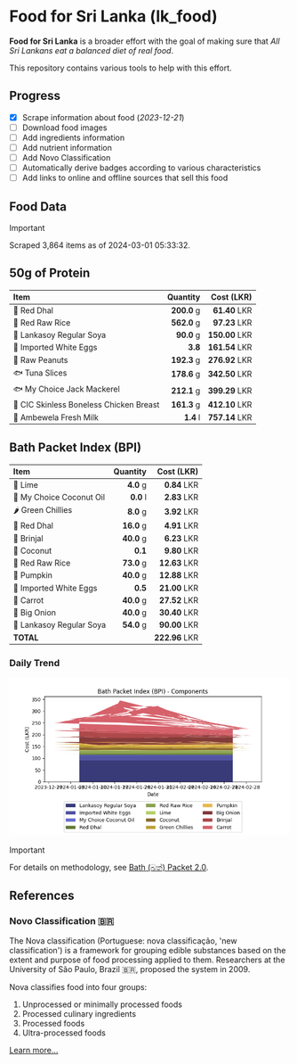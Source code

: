 # Food for Sri Lanka (lk_food)

**Food for Sri Lanka** is a broader effort with the goal of making sure that *All Sri Lankans eat a balanced diet of real food*.

This repository contains various tools to help with this effort.

## Progress

* [X] Scrape information about food (*2023-12-21*)
* [ ] Download food images
* [ ] Add ingredients information
* [ ] Add nutrient information
* [ ] Add Novo Classification
* [ ] Automatically derive badges according to various characteristics
* [ ] Add links to online and offline sources that sell this food

## Food Data

> [!IMPORTANT]
> Scraped 3,864 items as of 2024-03-01 05:33:32.

## 50g of Protein

<div id="table_protein">

Item | Quantity | Cost (LKR)
:--- | ---: | ---:
🍲 Red Dhal | **200.0** g | **61.40** LKR
🍚 Red Raw Rice | **562.0** g | **97.23** LKR
🍲 Lankasoy Regular Soya | **90.0** g | **150.00** LKR
🥚 Imported White Eggs | **3.8**  | **161.54** LKR
🥜 Raw Peanuts | **192.3** g | **276.92** LKR
🐟 Tuna Slices | **178.6** g | **342.50** LKR
🐟 My Choice Jack Mackerel | **212.1** g | **399.29** LKR
🍗 CIC Skinless Boneless Chicken Breast | **161.3** g | **412.10** LKR
🥛 Ambewela Fresh Milk | **1.4** l | **757.14** LKR

</div>

## Bath Packet Index (BPI)

<div id="table_bp">

Item | Quantity | Cost (LKR)
:--- | ---: | ---:
🍋 Lime | **4.0** g | **0.84** LKR
🥥 My Choice Coconut Oil | **0.0** l | **2.83** LKR
🌶️ Green Chillies | **8.0** g | **3.92** LKR
🍲 Red Dhal | **16.0** g | **4.91** LKR
🍆 Brinjal | **40.0** g | **6.23** LKR
🥥 Coconut | **0.1**  | **9.80** LKR
🍚 Red Raw Rice | **73.0** g | **12.63** LKR
🎃 Pumpkin | **40.0** g | **12.88** LKR
🥚 Imported White Eggs | **0.5**  | **21.00** LKR
🥕 Carrot | **40.0** g | **27.52** LKR
🧅 Big Onion | **40.0** g | **30.40** LKR
🍲 Lankasoy Regular Soya | **54.0** g | **90.00** LKR
**TOTAL** |   | **222.96** LKR

</div>

### Daily Trend

![BPI](images/bpi.png)

> [!IMPORTANT]
> For details on methodology, see [Bath (බත්) Packet 2.0](https://medium.com/on-economics/bath-%E0%B6%B6%E0%B6%AD%E0%B7%8A-packet-2-0-f3e999c54bf5).

## References

### Novo Classification 🇧🇷

The Nova classification (Portuguese: nova classificação, 'new classification') is a framework for grouping edible substances based on the extent and purpose of food processing applied to them. Researchers at the University of São Paulo, Brazil 🇧🇷, proposed the system in 2009.

Nova classifies food into four groups:

1. Unprocessed or minimally processed foods
2. Processed culinary ingredients
3. Processed foods
4. Ultra-processed foods

[Learn more...](https://en.wikipedia.org/wiki/Nova_classification)
